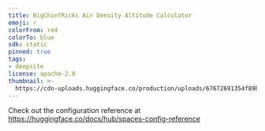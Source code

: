 ```yaml
---
title: BigChiefRicks Air Density Altitude Calculator
emoji: ⚡
colorFrom: red
colorTo: blue
sdk: static
pinned: true
tags:
- deepsite
license: apache-2.0
thumbnail: >-
  https://cdn-uploads.huggingface.co/production/uploads/67672691354f89b579ae1ba1/D8Q3Kq4ZIrJe5ZQR72kvE.png
---
```


Check out the configuration reference at https://huggingface.co/docs/hub/spaces-config-reference